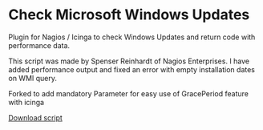 # Check Microsoft Windows Updates

Plugin for Nagios / Icinga to check Windows Updates and return code with performance data.

This script was made by Spenser Reinhardt of Nagios Enterprises. I have added performance output and fixed an error with empty installation dates on WMI query.

Forked to add mandatory Parameter for easy use of GracePeriod feature with icinga

[Download script](https://github.com/juangranados/check_updates/releases/download/1.0/check_updates.ps1)
